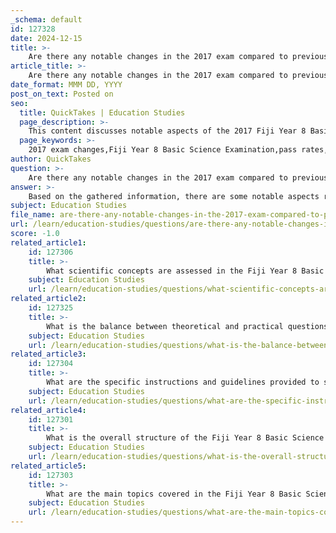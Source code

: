 ```yaml
---
_schema: default
id: 127328
date: 2024-12-15
title: >-
    Are there any notable changes in the 2017 exam compared to previous years?
article_title: >-
    Are there any notable changes in the 2017 exam compared to previous years?
date_format: MMM DD, YYYY
post_on_text: Posted on
seo:
  title: QuickTakes | Education Studies
  page_description: >-
    This content discusses notable aspects of the 2017 Fiji Year 8 Basic Science Examination compared to previous years, including pass rates, curriculum concerns, and stability in exam structure.
  page_keywords: >-
    2017 exam changes,Fiji Year 8 Basic Science Examination,pass rates,educational equity,curriculum concerns,exam structure,notes from Education Minister Aseri Radrodro
author: QuickTakes
question: >-
    Are there any notable changes in the 2017 exam compared to previous years?
answer: >-
    Based on the gathered information, there are some notable aspects regarding the Fiji Year 8 Basic Science Examination in 2017 compared to previous years, although specific changes in exam structure or content are not detailed.\n\n1. **Pass Rates**: The 2017 examination saw a pass rate of 61% in rural areas compared to 73% in urban areas. This disparity highlights ongoing challenges in educational equity, which has been a consistent concern over the years. Since 2018, the national pass rate has stabilized around 69%, indicating a lack of significant improvement in overall student performance.\n\n2. **Curriculum Concerns**: Education Minister Aseri Radrodro has pointed out that fluctuations in examination results over the past eight years are attributed to issues with the curriculum and various factors affecting students. This suggests that the 2017 exam may have been influenced by these underlying educational challenges, which could have been more pronounced compared to earlier years.\n\n3. **Exam Structure**: The 2017 exam maintained a time allowance of 1½ hours, with an additional 10 minutes for reading the paper. The instructions for answering in blue or black ink and not using red ink remained consistent with previous years, indicating stability in exam administration practices.\n\nWhile the gathered information does not provide explicit details on changes in the exam format or specific content alterations for 2017 compared to prior years, it does reflect ongoing challenges in educational outcomes and curriculum effectiveness that have persisted over time. Further insights into specific changes would require access to detailed records of past examinations.
subject: Education Studies
file_name: are-there-any-notable-changes-in-the-2017-exam-compared-to-previous-years.md
url: /learn/education-studies/questions/are-there-any-notable-changes-in-the-2017-exam-compared-to-previous-years
score: -1.0
related_article1:
    id: 127306
    title: >-
        What scientific concepts are assessed in the Fiji Year 8 Basic Science Examination 2017?
    subject: Education Studies
    url: /learn/education-studies/questions/what-scientific-concepts-are-assessed-in-the-fiji-year-8-basic-science-examination-2017
related_article2:
    id: 127325
    title: >-
        What is the balance between theoretical and practical questions in the exam?
    subject: Education Studies
    url: /learn/education-studies/questions/what-is-the-balance-between-theoretical-and-practical-questions-in-the-exam
related_article3:
    id: 127304
    title: >-
        What are the specific instructions and guidelines provided to students for the exam?
    subject: Education Studies
    url: /learn/education-studies/questions/what-are-the-specific-instructions-and-guidelines-provided-to-students-for-the-exam
related_article4:
    id: 127301
    title: >-
        What is the overall structure of the Fiji Year 8 Basic Science Examination 2017?
    subject: Education Studies
    url: /learn/education-studies/questions/what-is-the-overall-structure-of-the-fiji-year-8-basic-science-examination-2017
related_article5:
    id: 127303
    title: >-
        What are the main topics covered in the Fiji Year 8 Basic Science Examination 2017?
    subject: Education Studies
    url: /learn/education-studies/questions/what-are-the-main-topics-covered-in-the-fiji-year-8-basic-science-examination-2017
---
```


&nbsp;